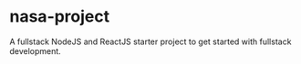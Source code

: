 # nasa-project
A fullstack NodeJS and ReactJS starter project to get started with fullstack development.
